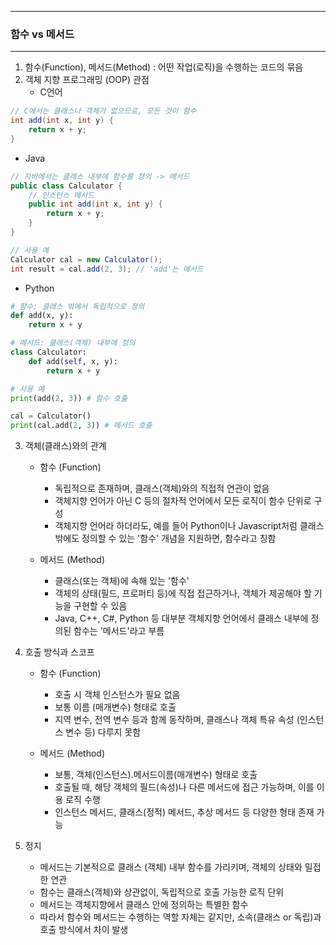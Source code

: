 -----
### 함수 vs 메서드
-----
1. 함수(Function), 메서드(Method) : 어떤 작업(로직)을 수행하는 코드의 묶음
2. 객체 지향 프로그래밍 (OOP) 관점
   - C언어
```java
// C에서는 클래스나 객체가 없으므로, 모든 것이 함수
int add(int x, int y) {
    return x + y;
}
```

  - Java
```java
// 자바에서는 클래스 내부에 함수를 정의 -> 메서드
public class Calculator {
    // 인스턴스 메서드
    public int add(int x, int y) {
        return x + y;
    }
}

// 사용 예
Calculator cal = new Calculator();
int result = cal.add(2, 3); // 'add'는 메서드
```

  - Python
```python
# 함수: 클래스 밖에서 독립적으로 정의
def add(x, y):
    return x + y

# 메서드: 클래스(객체) 내부에 정의
class Calculator:
    def add(self, x, y):
        return x + y

# 사용 예
print(add(2, 3)) # 함수 호출

cal = Calculator()
print(cal.add(2, 3)) # 메서드 호출
```

3. 객체(클래스)와의 관계
   - 함수 (Function)
     + 독립적으로 존재하며, 클래스(객체)와의 직접적 연관이 없음
     + 객체지향 언어가 아닌 C 등의 절차적 언어에서 모든 로직이 함수 단위로 구성
     + 객체지향 언어라 하더라도, 예를 들어 Python이나 Javascript처럼 클래스 밖에도 정의할 수 있는 '함수' 개념을 지원하면, 함수라고 칭함

   - 메서드 (Method)
     + 클래스(또는 객체)에 속해 있는 '함수'
     + 객체의 상태(필드, 프로퍼티 등)에 직접 접근하거나, 객체가 제공해야 할 기능을 구현할 수 있음
     + Java, C++, C#, Python 등 대부분 객체지향 언어에서 클래스 내부에 정의된 함수는 '메서드'라고 부름

4. 호출 방식과 스코프
   - 함수 (Function)
     + 호출 시 객체 인스턴스가 필요 없음
     + 보통 이름 (매개변수) 형태로 호출
     + 지역 변수, 전역 변수 등과 함께 동작하며, 클래스나 객체 특유 속성 (인스턴스 변수 등) 다루지 못함

   - 메서드 (Method)
     + 보통, 객체(인스턴스).메서드이름(매개변수) 형태로 호출
     + 호출될 때, 해당 객체의 필드(속성)나 다른 메서드에 접근 가능하며, 이를 이용 로직 수행
     + 인스턴스 메서드, 클래스(정적) 메서드, 추상 메서드 등 다양한 형태 존재 가능

5. 정지
   - 메서드는 기본적으로 클래스 (객체) 내부 함수를 가리키며, 객체의 상태와 밀접한 연관
   - 함수는 클래스(객체)와 상관없이, 독립적으로 호출 가능한 로직 단위
   - 메서드는 객체지향에서 클래스 안에 정의하는 특별한 함수
   - 따라서 함수와 메서드는 수행하는 역할 자체는 같지만, 소속(클래스 or 독립)과 호출 방식에서 차이 발생
